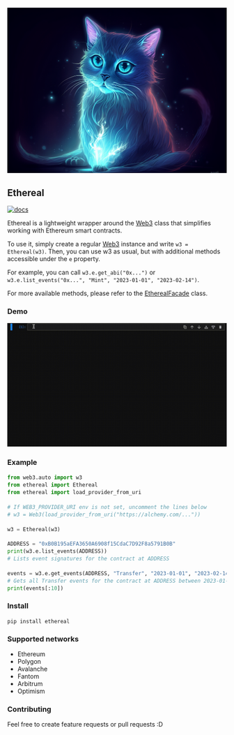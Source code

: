 ![Ethereal logo](./docs/images/ethereal_cat.png)

## Ethereal

[![docs](https://readthedocs.org/projects/ethereal/badge/?version=latest)](https://ethereal.readthedocs.io/en/latest/?badge=latest)

Ethereal is a lightweight wrapper around the [Web3](https://web3py.readthedocs.io/en/stable/web3.main.html#web3.Web3) class that simplifies
working with Ethereum smart contracts.

To use it, simply create a regular [Web3](https://web3py.readthedocs.io/en/stable/web3.main.html#web3.Web3) instance and write `w3 = Ethereal(w3)`.
Then, you can use w3 as usual, but with additional methods
accessible under the `e` property.

For example, you can call `w3.e.get_abi("0x...")` or
`w3.e.list_events("0x...", "Mint", "2023-01-01", "2023-02-14")`.

For more available methods, please refer to the [EtherealFacade](https://ethereal.readthedocs.io/en/latest/?badge=latest#ethereal.facade.EtherealFacade) class.

### Demo

![Ethereal demo](./docs/images/demo.gif)

### Example

```python
from web3.auto import w3
from ethereal import Ethereal
from ethereal import load_provider_from_uri

# If WEB3_PROVIDER_URI env is not set, uncomment the lines below
# w3 = Web3(load_provider_from_uri("https://alchemy.com/..."))

w3 = Ethereal(w3)

ADDRESS = "0xB0B195aEFA3650A6908f15CdaC7D92F8a5791B0B"
print(w3.e.list_events(ADDRESS))
# Lists event signatures for the contract at ADDRESS

events = w3.e.get_events(ADDRESS, "Transfer", "2023-01-01", "2023-02-14")
# Gets all Transfer events for the contract at ADDRESS between 2023-01-01 and 2023-02-14
print(events[:10])
```

### Install

```
pip install ethereal
```

### Supported networks

- Ethereum
- Polygon
- Avalanche
- Fantom
- Arbitrum
- Optimism

### Contributing

Feel free to create feature requests or pull requests :D
